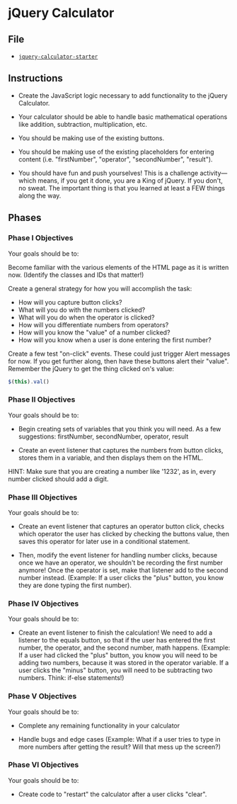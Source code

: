 # jQuery Calculator

## File

* [`jquery-calculator-starter`](Unsolved/jquery-calculator.html)

## Instructions

* Create the JavaScript logic necessary to add functionality to the jQuery Calculator.

* Your calculator should be able to handle basic mathematical operations like addition, subtraction, multiplication, etc.

* You should be making use of the existing buttons.

* You should be making use of the existing placeholders for entering content (i.e. "firstNumber", "operator", "secondNumber", "result").

* You should have fun and push yourselves! This is a challenge activity—which means, if you get it done, you are a King of jQuery. If you don't, no sweat. The important thing is that you learned at least a FEW things along the way.


## Phases


### Phase I Objectives

Your goals should be to:

Become familiar with the various elements of the HTML page as it is written now. (Identify the classes and IDs that matter!)

Create a general strategy for how you will accomplish the task:

* How will you capture button clicks?
* What will you do with the numbers clicked?
* What will you do when the operator is clicked?
* How will you differentiate numbers from operators?
* How will you know the "value" of a number clicked?
* How will you know when a user is done entering the first number?

Create a few test "on-click" events. These could just trigger Alert messages for now. If you get further along, then have these buttons alert their "value". Remember the jQuery to get the thing clicked on's value:

```javascript
$(this).val()
```

### Phase II Objectives

Your goals should be to:

* Begin creating sets of variables that you think you will need. As a few suggestions: firstNumber, secondNumber, operator, result

* Create an event listener that captures the numbers from button clicks, stores them in a variable, and then displays them on the HTML. 

HINT: Make sure that you are creating a number like '1232', as in, every number clicked should add a digit.

### Phase III Objectives

Your goals should be to:

* Create an event listener that captures an operator button click, checks which operator the user has clicked by checking the buttons value, then saves this operator for later use in a conditional statement.

* Then, modify the event listener for handling number clicks, because once we have an operator, we shouldn't be recording the first number anymore! Once the operator is set, make that listener add to the second number instead. (Example: If a user clicks the "plus" button, you know they are done typing the first number).


### Phase IV Objectives

Your goals should be to:

* Create an event listener to finish the calculation! We need to add a listener to the equals button, so that if the user has entered the first number, the operator, and the second number, math happens. (Example: If a user had clicked the "plus" button, you know you will need to be adding two numbers, because it was stored in the operator variable. If a user clicks the "minus" button, you will need to be subtracting two numbers. Think: if-else statements!)

### Phase V Objectives

Your goals should be to:

* Complete any remaining functionality in your calculator

* Handle bugs and edge cases (Example: What if a user tries to type in more numbers after getting the result? Will that mess up the screen?)

### Phase VI Objectives

Your goals should be to: 

* Create code to "restart" the calculator after a user clicks "clear".